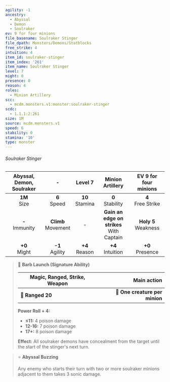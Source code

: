 ```yaml
---
agility: -1
ancestry:
  - Abyssal
  - Demon
  - Soulraker
ev: 9 for four minions
file_basename: Soulraker Stinger
file_dpath: Monsters/Demons/Statblocks
free_strike: 4
intuition: 4
item_id: soulraker-stinger
item_index: '261'
item_name: Soulraker Stinger
level: 7
might: 0
presence: 0
reason: 4
roles:
  - Minion Artillery
scc:
  - mcdm.monsters.v1:monster:soulraker-stinger
scdc:
  - 1.1.1:2:261
size: 1M
source: mcdm.monsters.v1
speed: 6
stability: 0
stamina: '10'
type: monster
---
```


###### Soulraker Stinger

| Abyssal, Demon, Soulraker |            -            |       Level 7       |               Minion Artillery                |  EV 9 for four minions   |
| :-----------------------: | :---------------------: | :-----------------: | :-------------------------------------------: | :----------------------: |
|     **1M**<br/> Size      |    **6**<br/> Speed     | **10**<br/> Stamina |             **0**<br/> Stability              |  **4**<br/> Free Strike  |
|    **-**<br/> Immunity    | **Climb**<br/> Movement |          -          | **Gain an edge on strikes**<br/> With Captain | **Holy 5**<br/> Weakness |
|     **+0**<br/> Might     |   **-1**<br/> Agility   | **+4**<br/> Reason  |             **+4**<br/> Intuition             |   **+0**<br/> Presence   |

<!-- -->
> 🏹 **Barb Launch (Signature Ability)**
>
> | **Magic, Ranged, Strike, Weapon** |                **Main action** |
> | --------------------------------- | -----------------------------: |
> | **📏 Ranged 20**                  | **🎯 One creature per minion** |
>
> **Power Roll + 4:**
>
> - **≤11:** 4 poison damage
> - **12-16:** 7 poison damage
> - **17+:** 8 poison damage
>
> **Effect:** All soulraker demons have concealment from the target until the start of the stinger's next turn.

<!-- -->
> ⭐️ **Abyssal Buzzing**
>
> Any enemy who starts their turn with two or more soulraker minions adjacent to them takes 3 sonic damage.
